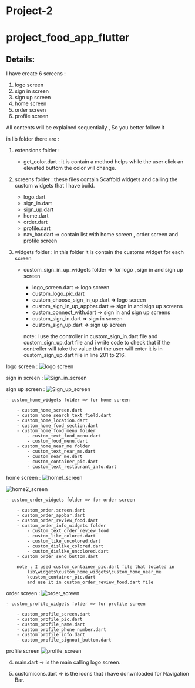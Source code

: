 # Project-2 
# project_food_app_flutter
## Details:
I have create 6 screens :

1. logo screen
2. sign in screen
3. sign up screen
4. home screen
5. order screen
6. profile screen

All contents will be explained sequentially , So you better follow it

in lib folder there are :

1. extensions folder :
	- get_color.dart : it is contain a method helps while the user click an elevated buttom the color will change.

2. screens folder : these files contain Scaffold widgets and calling the custom widgets that I have build.
	- logo.dart
	- sign_in.dart
	- sign_up.dart
	- home.dart
	- order.dart
	- profile.dart
	- nav_bar.dart => contain list with  home screen , order screen and profile screen

3. widgets folder : in this folder it is contain the customs widget for each screen

 

	- custom_sign_in_up_widgets folder => for logo , sign in and sign up screen
		
		- logo_screen.dart => logo screen 
		- custom_logo_pic.dart
		- custom_choose_sign_in_up.dart => logo screen
		- custom_sign_in_up_appbar.dart  => sign in and sign up screens
		- custom_connect_with.dart => sign in and sign up screens
		- custom_sign_in.dart => sign in screen
		- custom_sign_up.dart => sign up screen

		note: I use the controller in custom_sign_in.dart file and custom_sign_up.dart file 
		and i write code to check that if the controller will take the value that the user will enter
		it is in custom_sign_up.dart file in line 201 to 216.

logo screen :
![logo screen](https://github.com/rahafwmaq/Project-2/assets/86989761/7373ba5f-bcef-4109-a3a6-1f93bd0e52f9)

sign in screen : 
![Sign_in_screen](https://github.com/rahafwmaq/Project-2/assets/86989761/bc5c1717-6bc6-4530-85a3-981c87fb8c7d)

sign up screen : 
![Sign_up_screen](https://github.com/rahafwmaq/Project-2/assets/86989761/af09a0c5-0aee-4f1b-9528-e26334c68661)




	- custom_home_widgets folder => for home screen

		- custom_home_screen.dart
		- custom_home_search_text_field.dart
		- custom_home_location.dart
		- custom_home_food_section.dart
		- custom_home_food_menu folder
			- custom_text_food_menu.dart
			- custom_food_menu.dart
		- custom_home_near_me folder
			- custom_text_near_me.dart
			- custom_near_me.dart
			- custom_container_pic.dart
			- custom_text_restaurant_info.dart

home screen :
![home1_screen](https://github.com/rahafwmaq/Project-2/assets/86989761/d178ed93-c180-412a-b4e0-66b108e7a93b)

![home2_screen](https://github.com/rahafwmaq/Project-2/assets/86989761/db6e407d-9a84-461a-a9c7-f917f4d19156)


	- custom_order_widgets folder => for order screen

		- custom_order.screen.dart
		- custom_order_appbar.dart
		- custom_order_review_food.dart
		- custom_order_info_widgets folder 
			- custom_text_order_review_food
			- custom_like_colored.dart
			- custom_like_uncolored.dart
			- custom_dislike_colored.dart
			- custom_dislike_uncolored.dart
		- custom_order_send_buttom.dart

		note : I used custom_container_pic.dart file that located in 
			lib\widgets\custom_home_widgets\custom_home_near_me
			\custom_container_pic.dart
			and use it in custom_order_review_food.dart file

order screen :
![order_screen](https://github.com/rahafwmaq/Project-2/assets/86989761/cef2f884-d781-416f-8a5a-f58cef16a237)



	- custom_profile_widgets folder => for profile screen

		- custom_profile_screen.dart
		- custom_profile_pic.dart
		- custom_profile_name.dart
		- custom_profile_phone_number.dart
		- custom_profile_info.dart
		- custom_profile_signout_buttom.dart

profile screen
![profile_screen](https://github.com/rahafwmaq/Project-2/assets/86989761/9611ba78-f2f8-4245-b464-79e965d5cf50)


4. main.dart => is the main calling logo screen.

5. customicons.dart => is the icons that i have donwnloaded for Navigation Bar.
